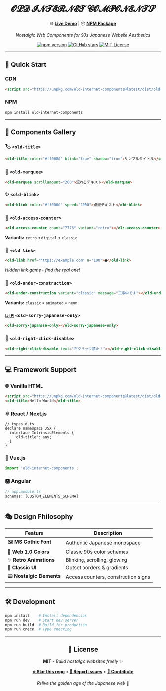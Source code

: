 <div align="center">

# 𝓞𝓛𝓓 𝓘𝓝𝓣𝓔𝓡𝓝𝓔𝓣 𝓒𝓞𝓜𝓟𝓞𝓝𝓔𝓝𝓣𝓢

🌐 **[Live Demo](https://ivgtr.github.io/old-internet-components/)** | 📦 **[NPM Package](https://npmjs.com/package/old-internet-components)**

*Nostalgic Web Components for 90s Japanese Website Aesthetics*

[![npm version](https://img.shields.io/npm/v/old-internet-components.svg)](https://npmjs.com/package/old-internet-components)
[![GitHub stars](https://img.shields.io/github/stars/ivgtr/old-internet-components.svg)](https://github.com/ivgtr/old-internet-components)
[![MIT License](https://img.shields.io/badge/license-MIT-blue.svg)](LICENSE)

</div>

---

## 🚀 Quick Start

### CDN
```html
<script src="https://unpkg.com/old-internet-components@latest/dist/old-internet-components.umd.js"></script>
```

### NPM
```bash
npm install old-internet-components
```

---

## 🎨 Components Gallery

### 🏷️ `<old-title>`
```html
<old-title color="#ff0080" blink="true" shadow="true">サンプルタイトル</old-title>
```

### 📜 `<old-marquee>`
```html
<old-marquee scrollamount="200">流れるテキスト</old-marquee>
```

### ✨ `<old-blink>`
```html
<old-blink color="#ff0000" speed="1000">点滅テキスト</old-blink>
```

### 🔢 `<old-access-counter>`
```html
<old-access-counter count="7776" variant="retro"></old-access-counter>
```
**Variants:** `retro` • `digital` • `classic`

### 🔗 `<old-link>`
```html
<old-link href="https://example.com" n="100">■</old-link>
```
*Hidden link game - find the real one!*

### 🚧 `<old-under-construction>`
```html
<old-under-construction variant="classic" message="工事中です"></old-under-construction>
```
**Variants:** `classic` • `animated` • `neon`

### 🇯🇵 `<old-sorry-japanese-only>`
```html
<old-sorry-japanese-only></old-sorry-japanese-only>
```

### 🚫 `<old-right-click-disable>`
```html
<old-right-click-disable text="右クリック禁止！"></old-right-click-disable>
```

---

## 💻 Framework Support

### 🌐 Vanilla HTML
```html
<script src="https://unpkg.com/old-internet-components@latest/dist/old-internet-components.umd.js"></script>
<old-title>Hello World</old-title>
```

### ⚛️ React / Next.js
```tsx
// types.d.ts
declare namespace JSX {
  interface IntrinsicElements {
    'old-title': any;
  }
}
```

### 💚 Vue.js
```js
import 'old-internet-components';
```

### 🅰️ Angular
```ts
// app.module.ts
schemas: [CUSTOM_ELEMENTS_SCHEMA]
```

---

## 🎭 Design Philosophy

<div align="center">

| Feature | Description |
|---------|-------------|
| 🖼️ **MS Gothic Font** | Authentic Japanese monospace |
| 🌈 **Web 1.0 Colors** | Classic 90s color schemes |
| ✨ **Retro Animations** | Blinking, scrolling, glowing |
| 🔲 **Classic UI** | Outset borders & gradients |
| 📟 **Nostalgic Elements** | Access counters, construction signs |

</div>

---

## 🛠️ Development

```bash
npm install    # Install dependencies
npm run dev    # Start dev server  
npm run build  # Build for production
npm run check  # Type checking
```

---

<div align="center">

## 📄 License

**MIT** - *Build nostalgic websites freely* ✨

**[⭐ Star this repo](https://github.com/ivgtr/old-internet-components)** • **[🐛 Report issues](https://github.com/ivgtr/old-internet-components/issues)** • **[🤝 Contribute](https://github.com/ivgtr/old-internet-components/pulls)**

*Relive the golden age of the Japanese web* 🌸

</div>